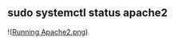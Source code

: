 ## sudo systemctl status apache2

!([Running Apache2.png](https://github.com/Lummysloane/Project-1/blob/main/Running%20Apache2.png))
